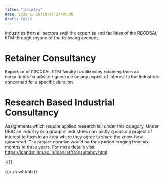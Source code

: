 ```yaml
---
title: "Industry"
date: 2020-11-19T10:07:27+05:30
draft: false
---
```


Industries from all sectors avail the expertise and facilities of the RBCDSAI, IITM through anyone
of the following avenues.

# Retainer Consultancy
Expertise of RBCDSAI, IITM faculty is utilized by retaining them as consultants for advice /
guidance on any aspect of interest to the Industries concerned for a specific duration.

# Research Based Industrial Consultancy
Assignments which require applied research fall under this category. Under RBIC an industry or
a group of industries can jointly sponsor a project of interest to them in an area where they agree
to share the know-how generated. The project duration would be for a period ranging from six
months to three years.
For more details visit https://icandsr.iitm.ac.in/icandsr/Consultancy.html

{{<rawhtml>}}
<div class="u-margin-top-medium"></div>
{{< /rawhtml>}}